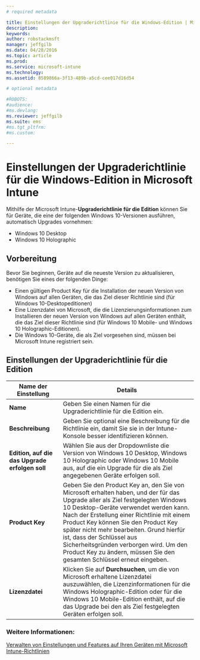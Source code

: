```yaml
---
# required metadata

title: Einstellungen der Upgraderichtlinie für die Windows-Edition | Microsoft Intune
description:
keywords:
author: robstackmsft
manager: jeffgilb
ms.date: 04/28/2016
ms.topic: article
ms.prod:
ms.service: microsoft-intune
ms.technology:
ms.assetid: 8589866a-3f13-489b-a5cd-cee017d16d54

# optional metadata

#ROBOTS:
#audience:
#ms.devlang:
ms.reviewer: jeffgilb
ms.suite: ems
#ms.tgt_pltfrm:
#ms.custom:

---
```


# Einstellungen der Upgraderichtlinie für die Windows-Edition in Microsoft Intune
Mithilfe der Microsoft Intune-**Upgraderichtlinie für die Edition** können Sie für Geräte, die eine der folgenden Windows 10-Versionen ausführen, automatisch Upgrades vornehmen:
* Windows 10 Desktop
* Windows 10 Holographic

## Vorbereitung
Bevor Sie beginnen, Geräte auf die neueste Version zu aktualisieren, benötigen Sie eines der folgenden Dinge:
* Einen gültigen Product Key für die Installation der neuen Version von Windows auf allen Geräten, die das Ziel dieser Richtlinie sind (für Windows 10-Desktopeditionen)
* Eine Lizenzdatei von Microsoft, die die Lizenzierungsinformationen zum Installieren der neuen Version von Windows auf allen Geräten enthält, die das Ziel dieser Richtlinie sind (für Windows 10 Mobile- und Windows 10 Holographic-Editionen).
* Die Windows 10-Geräte, die als Ziel vorgesehen sind, müssen bei Microsoft Intune registriert sein.

## Einstellungen der Upgraderichtlinie für die Edition

|Name der Einstellung|Details|
|-|-|
|**Name**|Geben Sie einen Namen für die Upgraderichtlinie für die Edition ein.|
|**Beschreibung**|Geben Sie optional eine Beschreibung für die Richtlinie ein, damit Sie sie in der Intune-Konsole besser identifizieren können.
|**Edition, auf die das Upgrade erfolgen soll**|Wählen Sie aus der Dropdownliste die Version von Windows 10 Desktop, Windows 10 Holographic oder Windows 10 Mobile aus, auf die ein Upgrade für die als Ziel angegebenen Geräte erfolgen soll.
|**Product Key**|Geben Sie den Product Key an, den Sie von Microsoft erhalten haben, und der für das Upgrade aller als Ziel festgelegten Windows 10 Desktop-Geräte verwendet werden kann.<br>Nach der Erstellung einer Richtlinie mit einem Product Key können Sie den Product Key später nicht mehr bearbeiten. Grund hierfür ist, dass der Schlüssel aus Sicherheitsgründen verborgen wird. Um den Product Key zu ändern, müssen Sie den gesamten Schlüssel erneut eingeben.
|**Lizenzdatei**|Klicken Sie auf **Durchsuchen**, um die von Microsoft erhaltene Lizenzdatei auszuwählen, die Lizenzinformationen für die Windows Holographic-Edition oder für die Windows 10 Mobile-Edition enthält, auf die das Upgrade bei den als Ziel festgelegten Geräten erfolgen soll.

### Weitere Informationen:
[Verwalten von Einstellungen und Features auf Ihren Geräten mit Microsoft Intune-Richtlinien](manage-settings-and-features-on-your-devices-with-microsoft-intune-policies.md)

<!--HONumber=May16_HO3-->


